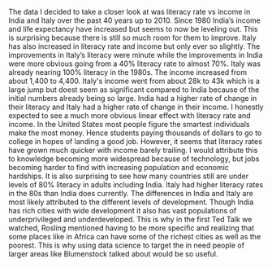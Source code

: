 The data I decided to take a closer look at was literacy rate vs income in India and Italy over the past 40 years up to 2010. Since 1980 India’s income and life expectancy have increased but seems to now be leveling out. This is surprising because there is still so much room for them to improve. Italy has also increased in literacy rate and income but only ever so slightly. The improvements in Italy’s literacy were minute while the improvements in India were more obvious going from a 40% literacy rate to almost 70%.  Italy was already nearing 100% literacy in the 1980s. The income increased from about 1,400 to 4,400. Italy's income went from about 28k to 43k which is a large jump but doest seem as significant compared to India because of the initial numbers already being so large. India had a higher rate of change in their literacy and Italy had a higher rate of change in their income. 
I honestly expected to see a much more obvious linear effect with literacy rate and income. In the United States most people figure the smartest individuals make the most money. Hence students paying thousands of dollars to go to college in hopes of landing a good job. However, it seems that literacy rates have grown much quicker with income barely trailing. I would attribute this to knowledge becoming more widespread because of technology, but jobs becoming harder to find with increasing population and economic hardships. It is also surprising to see how many countries still are under levels of 80% literacy in adults including India. Italy had higher literacy rates in the 80s than India does currently.  The differences in India and Italy are most likely attributed to the different levels of development. Though India has rich cities with wide development it also has vast populations of underprivileged and underdeveloped. This is why in the first Ted Talk  we watched, Rosling mentioned having to be more specific and realizing that some places like in Africa can have some of the richest cities as well as the poorest. This is why using data science to target the in need people of larger areas like Blumenstock talked about would be so useful. 
